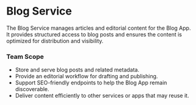 # Blog Service

The Blog Service manages articles and editorial content for the Blog App.  
It provides structured access to blog posts and ensures the content is optimized for distribution and visibility.  

### Team Scope
- Store and serve blog posts and related metadata.
- Provide an editorial workflow for drafting and publishing.
- Support SEO-friendly endpoints to help the Blog App remain discoverable.
- Deliver content efficiently to other services or apps that may reuse it.
